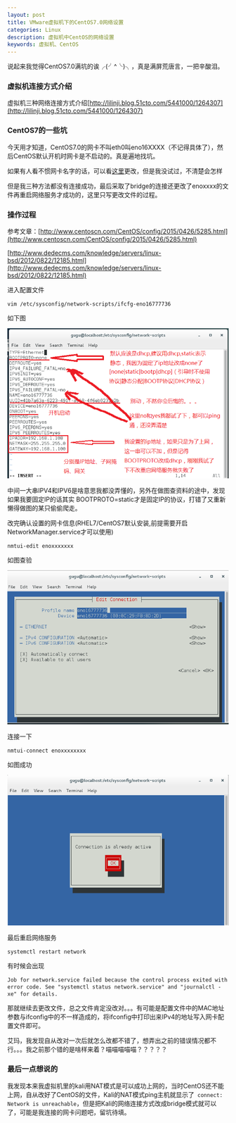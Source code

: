 ```yaml
---
layout: post
title: VMware虚拟机下的CentOS7.0网络设置
categories: Linux
description: 虚拟机中CentOS的网络设置
keywords: 虚拟机、CentOS
---
```


说起来我觉得CentOS7.0满坑的诶╭(╯^╰)╮，真是满屏荒唐言，一把辛酸泪。




### 虚拟机连接方式介绍

虚拟机三种网络连接方式介绍[http://lilinji.blog.51cto.com/5441000/1264307](http://lilinji.blog.51cto.com/5441000/1264307)




### CentOS7的一些坑

今天用才知道，CentOS7.0的网卡不叫eth0叫eno16XXXX（不记得具体了），然后CentOS默认开机时网卡是不启动的。真是遍地找坑。

如果有人看不惯网卡名字的话，可以看[这里](http://5323197.blog.51cto.com/5313197/1813868)更改，但是我没试过，不清楚会怎样

但是我三种方法都没有连接成功，最后采取了bridge的连接还更改了enoxxxx的文件再重启网络服务才成功的，这里只写更改文件的过程。



### 操作过程 

参考文章：[http://www.centoscn.com/CentOS/config/2015/0426/5285.html](http://www.centoscn.com/CentOS/config/2015/0426/5285.html)

[http://www.dedecms.com/knowledge/servers/linux-bsd/2012/0822/12185.html](http://www.dedecms.com/knowledge/servers/linux-bsd/2012/0822/12185.html)




进入配置文件

```shell
vim /etc/sysconfig/network-scripts/ifcfg-eno16777736
```

如下图

 ![1](/images/blog/1.PNG)

中间一大串IPV4和IPV6是啥意思我都没弄懂的，另外在做图查资料的途中，发现如果我要固定IP的话其实 BOOTPROTO=static才是固定IP的协议，打错了又重新懒得做图的某只偷偷爬走。



改完确认设置的网卡信息(RHEL7/CentOS7默认安装,前提需要开启NetworkManager.service才可以使用)

```shell
nmtui-edit enoxxxxxxx
```

如图查验

 ![2](/images/blog/2.PNG)



连接一下

```shell
nmtui-connect enoxxxxxxxx
```

如图成功

 ![3](/images/blog/3.PNG)



最后重启网络服务

```shell
systemctl restart network
```

有时候会出现

```
Job for network.service failed because the control process exited with error code. See "systemctl status network.service" and "journalctl -xe" for details.
```

那就继续去更改文件，总之文件肯定没改对。。。有可能是配置文件中的MAC地址参数与ifconfig中的不一样造成的，将ifconfig中打印出来IPv4的地址写入网卡配置文件即可。

艾玛，我发现自从改对一次后就怎么改都不错了，想弄出之前的错误情况都不行。。。我之前那个错的是啥样来着？喵喵喵喵喵？？？？？



### 最后一点想说的

我发现本来我虚拟机里的kali用NAT模式是可以成功上网的，当时CentOS还不能上网，自从改好了CentOS的文件，Kali的NAT模式ping主机就显示了` connect: Network is unreachable`，但是把Kali的网络连接方式改成bridge模式就可以了，可能是我连接的网卡问题吧，留坑待填。
